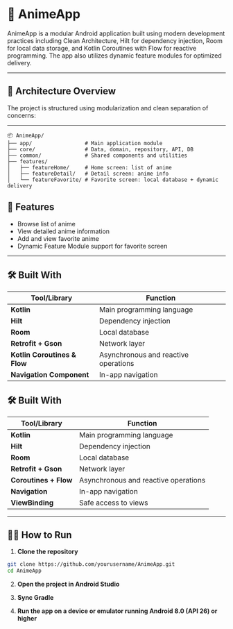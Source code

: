 # 📱 AnimeApp

AnimeApp is a modular Android application built using modern development practices including Clean Architecture, Hilt for dependency injection, Room for local data storage, and Kotlin Coroutines with Flow for reactive programming. The app also utilizes dynamic feature modules for optimized delivery.

---

## 🧱 Architecture Overview

The project is structured using modularization and clean separation of concerns:


---

```
📦 AnimeApp/
├── app/                 # Main application module
├── core/                # Data, domain, repository, API, DB
├── common/              # Shared components and utilities
├── features/
│   ├── featureHome/     # Home screen: list of anime
│   ├── featureDetail/   # Detail screen: anime info
│   └── featureFavorite/ # Favorite screen: local database + dynamic delivery

```

## 🚀 Features

- Browse list of anime
- View detailed anime information
- Add and view favorite anime
- Dynamic Feature Module support for favorite screen

---
## 🛠️ Built With

| Tool/Library         | Function                             |
|----------------------|--------------------------------------|
| **Kotlin**           | Main programming language            |
| **Hilt**             | Dependency injection                 |
| **Room**             | Local database                       |
| **Retrofit + Gson**  | Network layer                        |
| **Kotlin Coroutines & Flow** | Asynchronous and reactive operations |
| **Navigation Component** | In-app navigation               |

## 🛠️ Built With

| Tool/Library         | Function                             |
|----------------------|--------------------------------------|
| **Kotlin**           | Main programming language            |
| **Hilt**             | Dependency injection                 |
| **Room**             | Local database                       |
| **Retrofit + Gson**  | Network layer                        |
| **Coroutines + Flow**| Asynchronous and reactive operations |
| **Navigation**       | In-app navigation                    |
| **ViewBinding**      | Safe access to views                 |

---

## 🧑‍💻 How to Run

1. **Clone the repository**

```bash
git clone https://github.com/yourusername/AnimeApp.git
cd AnimeApp
```
2. **Open the project in Android Studio**

3. **Sync Gradle**

4. **Run the app on a device or emulator running Android 8.0 (API 26) or higher**
